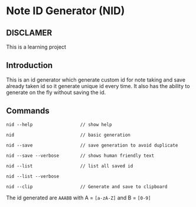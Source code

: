 # Note ID Generator (NID)

## DISCLAMER

This is a learning project

## Introduction

This is an id generator which generate custom id for note taking and save already taken id so it generate unique id every time.
It also has the ability to generate on the fly without saving the id.

## Commands

```
nid --help                  // show help

nid                         // basic generation

nid --save                  // save generation to avoid duplicate

nid --save --verbose        // shows human friendly text

nid --list                  // list all saved id

nid --list --verbose

nid --clip                  // Generate and save to clipboard
```

The id generated are `AAABB` with A = `[a-zA-Z]` and B = `[0-9]`
